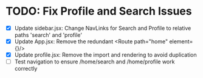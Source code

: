 # TODO: Fix Profile and Search Issues

- [x] Update sidebar.jsx: Change NavLinks for Search and Profile to relative paths 'search' and 'profile'
- [x] Update App.jsx: Remove the redundant <Route path="home" element={<Home/>}/>
- [x] Update profile.jsx: Remove the <Sidebar/> import and rendering to avoid duplication
- [ ] Test navigation to ensure /home/search and /home/profile work correctly
